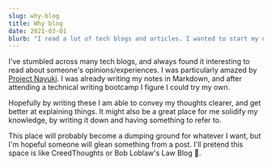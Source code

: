 ```yaml
---
slug: why-blog
title: Why blog
date: 2021-03-01
blurb: "I read a lot of tech blogs and articles. I wanted to start my own for fun."
---
```


I've stumbled across many tech blogs, and always found it interesting to read about someone's opinions/experiences. I was particularly amazed by [Project Nayuki](https://nayuki.io). I was already writing my notes in Markdown, and after attending a technical writing bootcamp I figure I could try my own.

Hopefully by writing these I am able to convey my thoughts clearer, and get better at explaining things. It might also be a great place for me solidify my knowledge, by writing it down and having something to refer to.

This place will probably become a dumping ground for whatever I want, but I'm hopeful someone will glean something from a post. I'll pretend this space is like CreedThoughts or Bob Loblaw's Law Blog 🤪.
